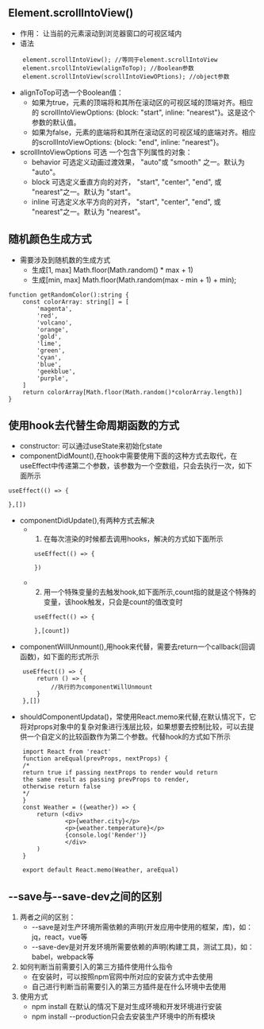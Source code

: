 <!--
 * @Author: your name
 * @Date: 2020-11-26 15:36:17
 * @LastEditTime: 2020-11-26 15:42:07
 * @LastEditors: Please set LastEditors
 * @Description: In User Settings Edit
 * @FilePath: /work/daily_study/project.md
-->
## Element.scrollIntoView()
* 作用： 让当前的元素滚动到浏览器窗口的可视区域内
* 语法
```
    element.scrollIntoView(); //等同于element.scrollIntoView
    element.srcollIntoView(alignToTop); //Boolean参数
    element.scrollIntoView(scrollIntoViewOPtions); //object参数 
```
* alignToTop可选一个Boolean值：
    * 如果为true，元素的顶端将和其所在滚动区的可视区域的顶端对齐。相应的 scrollIntoViewOptions: {block: "start", inline: "nearest"}。这是这个参数的默认值。
    * 如果为false，元素的底端将和其所在滚动区的可视区域的底端对齐。相应的scrollIntoViewOptions: {block: "end", inline: "nearest"}。
* scrollIntoViewOptions 可选 一个包含下列属性的对象：
    * behavior 可选定义动画过渡效果， "auto"或 "smooth" 之一。默认为 "auto"。
    * block 可选定义垂直方向的对齐， "start", "center", "end", 或 "nearest"之一。默认为 "start"。
    * inline 可选定义水平方向的对齐， "start", "center", "end", 或 "nearest"之一。默认为 "nearest"。
## 随机颜色生成方式
* 需要涉及到随机数的生成方式
    * 生成[1, max] Math.floor(Math.random() * max + 1)
    * 生成[min, max] Math.floor(Math.random(max - min + 1) + min);
```
function getRandomColor():string {
    const colorArray: string[] = [
        'magenta',
        'red',
        'volcano',
        'orange',
        'gold',
        'lime',
        'green',
        'cyan',
        'blue',
        'geekblue',
        'purple',
    ]
    return colorArray[Math.floor(Math.random()*colorArray.length)]
}
```
## 使用hook去代替生命周期函数的方式
* constructor: 可以通过useState来初始化state
* componentDidMount(),在hook中需要使用下面的这种方式去取代，在useEffect中传递第二个参数，该参数为一个空数组，只会去执行一次，如下面所示
```
useEffect(() => {

},[])
```
* componentDidUpdate(),有两种方式去解决
    * 1. 在每次渲染的时候都去调用hooks，解决的方式如下面所示
    ```
        useEffect(() => {

        })
    ```
    * 2. 用一个特殊变量的去触发hook,如下面所示,count指的就是这个特殊的变量，该hook触发，只会是count的值改变时
    ```
        useEffect(() => {

        },[count])
    ```
* componentWillUnmount(),用hook来代替，需要去return一个callback(回调函数)，如下面的形式所示
```
    useEffect(() => {
        return () => {
            //执行的为componentWillUnmount
        }
    },[])
```
* shouldComponentUpdata()，常使用React.memo来代替,在默认情况下，它将对props对象中的复杂对象进行浅层比较，如果想要去控制比较，可以去提供一个自定义的比较函数作为第二个参数。代替hook的方式如下所示
```
    import React from 'react'
    function areEqual(prevProps, nextProps) {
    /*
    return true if passing nextProps to render would return
    the same result as passing prevProps to render,
    otherwise return false
    */
    }
    const Weather = ({weather}) => {
        return (<div>
                <p>{weather.city}</p>
                <p>{weather.temperature}</p>
                {console.log('Render')}
                </div>
        )
    }

    export default React.memo(Weather, areEqual)
```
## --save与--save-dev之间的区别
1. 两者之间的区别：
    * --save是对生产环境所需依赖的声明(开发应用中使用的框架，库)，如：jq，react，vue等
    * --save-dev是对开发环境所需要依赖的声明(构建工具，测试工具)，如：babel，webpack等
2. 如何判断当前需要引入的第三方插件使用什么指令
    * 在安装时，可以按照npm官网中所对应的安装方式中去使用
    * 自己进行判断当前需要引入的第三方插件是在什么环境中去使用
3. 使用方式
    * npm install 在默认的情况下是对生成环境和开发环境进行安装
    * npm install --production只会去安装生产环境中的所有模块